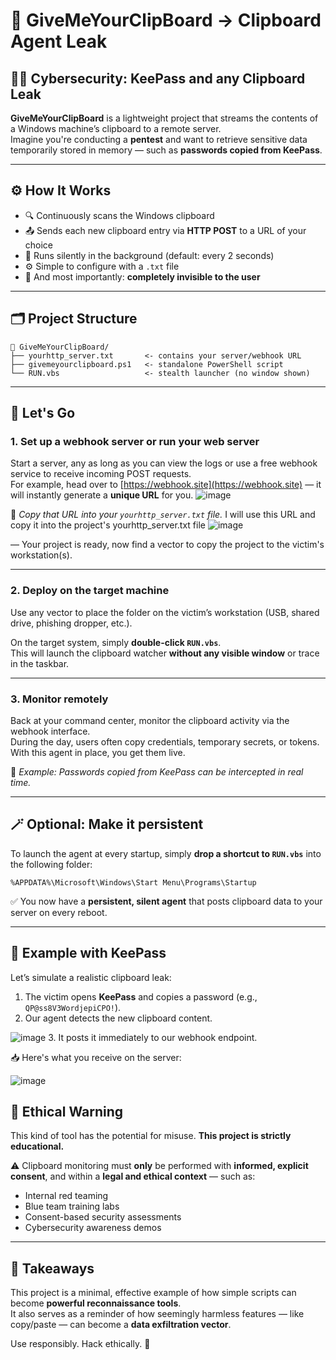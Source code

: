 # 🧪 GiveMeYourClipBoard -> Clipboard Agent Leak

## 🕵️‍♂️ Cybersecurity: KeePass and any Clipboard Leak

**GiveMeYourClipBoard** is a lightweight project that streams the contents of a Windows machine’s clipboard to a remote server.  
Imagine you're conducting a **pentest** and want to retrieve sensitive data temporarily stored in memory — such as **passwords copied from KeePass**.

---

## ⚙️ How It Works

- 🔍 Continuously scans the Windows clipboard
- 📤 Sends each new clipboard entry via **HTTP POST** to a URL of your choice
- 🔄 Runs silently in the background (default: every 2 seconds)
- ⚙️ Simple to configure with a `.txt` file
- 🫥 And most importantly: **completely invisible to the user**

---

## 🗂️ Project Structure

```
📁 GiveMeYourClipBoard/
├── yourhttp_server.txt       <- contains your server/webhook URL
├── givemeyourclipboard.ps1   <- standalone PowerShell script
└── RUN.vbs                   <- stealth launcher (no window shown)
```

---

## 🚀 Let's Go

### 1. Set up a webhook server or run your web server

Start a server, any as long as you can view the logs or use a free webhook service to receive incoming POST requests.  
For example, head over to [https://webhook.site](https://webhook.site) — it will instantly generate a **unique URL** for you.
![image](https://github.com/user-attachments/assets/dc40c327-0ec0-4f1a-85df-3ebb7f31e0f0)

📸 _Copy that URL into your `yourhttp_server.txt` file._
I will use this URL and copy it into the project's yourhttp_server.txt file
![image](https://github.com/user-attachments/assets/5a4aac05-c3da-4e6a-b32e-0d4c4b8458bc)

— Your project is ready, now find a vector to copy the project to the victim's workstation(s).

---

### 2. Deploy on the target machine

Use any vector to place the folder on the victim’s workstation (USB, shared drive, phishing dropper, etc.).

On the target system, simply **double-click `RUN.vbs`**.  
This will launch the clipboard watcher **without any visible window** or trace in the taskbar.

---

### 3. Monitor remotely

Back at your command center, monitor the clipboard activity via the webhook interface.  
During the day, users often copy credentials, temporary secrets, or tokens. With this agent in place, you get them live.

📸 _Example: Passwords copied from KeePass can be intercepted in real time._

---

## 🪄 Optional: Make it persistent

To launch the agent at every startup, simply **drop a shortcut to `RUN.vbs`** into the following folder:

```
%APPDATA%\Microsoft\Windows\Start Menu\Programs\Startup
```

✅ You now have a **persistent, silent agent** that posts clipboard data to your server on every reboot.

---

## 🧪 Example with KeePass

Let’s simulate a realistic clipboard leak:

1. The victim opens **KeePass** and copies a password (e.g., `QP@ss8V3WordjepiCPO!`).
2. Our agent detects the new clipboard content.
   
![image](https://github.com/user-attachments/assets/0653659d-7952-4948-aadd-07adc0c67ab9)
3. It posts it immediately to our webhook endpoint.

📥 Here's what you receive on the server:

![image](https://github.com/user-attachments/assets/5e47b1d2-1d49-44d1-8913-68ce8964fe8c)


## 🔐 Ethical Warning

This kind of tool has the potential for misuse. **This project is strictly educational.**

⚠️ Clipboard monitoring must **only** be performed with **informed, explicit consent**, and within a **legal and ethical context** — such as:

- Internal red teaming
- Blue team training labs
- Consent-based security assessments
- Cybersecurity awareness demos

---

## 🧠 Takeaways

This project is a minimal, effective example of how simple scripts can become **powerful reconnaissance tools**.  
It also serves as a reminder of how seemingly harmless features — like copy/paste — can become a **data exfiltration vector**.

Use responsibly. Hack ethically. 🔐
